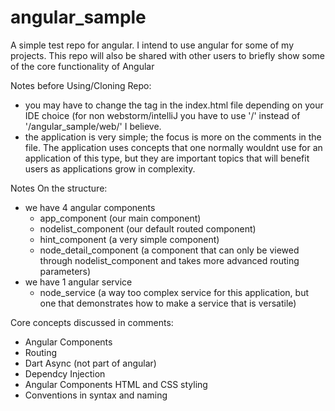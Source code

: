 # angular_sample
A simple test repo for angular. I intend to use angular for some of my projects. This repo will also be shared with other users to briefly show some of  the core functionality of Angular

Notes before Using/Cloning Repo:
 - you may have to change the <base> tag in the index.html file depending on your IDE choice (for non webstorm/intelliJ you have to use '/' instead of '/angular_sample/web/' I believe.
 - the application is very simple; the focus is more on the comments in the file. The application uses concepts that one normally wouldnt use for an application of this type, but they are important topics that will benefit users as applications grow in complexity.
 
Notes On the structure:
- we have 4 angular components
  - app_component (our main component)
  - nodelist_component (our default routed component) 
  - hint_component (a very simple component)
  - node_detail_component (a component that can only be viewed through nodelist_component and takes more advanced routing parameters)
- we have 1 angular service 
  - node_service (a way too complex service for this application, but one that demonstrates how to make a service that is versatile)
  
Core concepts discussed in comments:
- Angular Components
- Routing
- Dart Async (not part of angular)
- Dependcy Injection
- Angular Components HTML and CSS styling
- Conventions in syntax and naming
 
 
